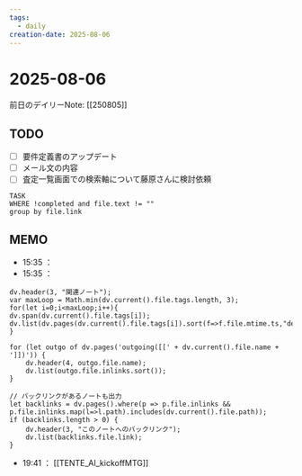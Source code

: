 ```yaml
---
tags:
  - daily
creation-date: 2025-08-06
---
```


# 2025-08-06



前日のデイリーNote: [[250805]]
## TODO
- [ ] 要件定義書のアップデート
- [ ] メール文の内容
- [ ] 査定一覧画面での検索軸について藤原さんに検討依頼

```dataview
TASK  
WHERE !completed and file.text != ""
group by file.link

```

## MEMO
- 15:35 ：
- 15:35 ：



```dataviewjs
dv.header(3, "関連ノート");
var maxLoop = Math.min(dv.current().file.tags.length, 3);
for(let i=0;i<maxLoop;i++){
dv.span(dv.current().file.tags[i]);
dv.list(dv.pages(dv.current().file.tags[i]).sort(f=>f.file.mtime.ts,"desc").limit(15).file.link);
}

for (let outgo of dv.pages('outgoing([[' + dv.current().file.name + ']])')) {
    dv.header(4, outgo.file.name);
    dv.list(outgo.file.inlinks.sort());
}

// バックリンクがあるノートも出力
let backlinks = dv.pages().where(p => p.file.inlinks && p.file.inlinks.map(l=>l.path).includes(dv.current().file.path));
if (backlinks.length > 0) {
    dv.header(3, "このノートへのバックリンク");
    dv.list(backlinks.file.link);
}
```
- 19:41 ： [[TENTE_AI_kickoffMTG]] 